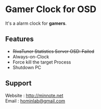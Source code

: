 # Gamer Clock for OSD


It's a alarm clock for **gamers**.

Features
---
- ~~RivaTuner Statistics Server OSD: Failed~~
- Always-on-Clock
- Force kill the target Process
- Shutdown PC


Support
---
Website : <http://minnote.net>  
Email : <hominlab@gmail.com>